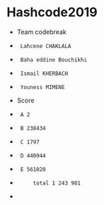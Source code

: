 # Hashcode2019
 *   Team codebreak
 *      Lahcene CHAKLALA
 *      Baha eddine Bouchikhi
 *      Ismail KHERBACH
 *      Youness MIMENE
 *   Score
 *      A 2
 *      B 238434
 *      C 1797
 *      D 440944
 *      E 561020
 *          total 1 243 901
 *